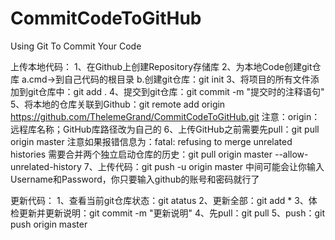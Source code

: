 # CommitCodeToGitHub
Using Git To Commit Your Code

上传本地代码：
1、在Github上创建Repository存储库
2、为本地Code创建git仓库
a.cmd->到自己代码的根目录
b.创建git仓库：git init
3、将项目的所有文件添加到git仓库中：git add .
4、提交到git仓库：git commit -m "提交时的注释语句"
5、将本地的仓库关联到Github：git remote add origin https://github.com/ThelemeGrand/CommitCodeToGitHub.git
注意：origin：远程库名称；GitHub库路径改为自己的
6、上传GitHub之前需要先pull：git pull origin master
注意如果报错信息为：fatal: refusing to merge unrelated histories
需要合并两个独立启动仓库的历史：git pull origin master --allow-unrelated-history
7、上传代码：git push -u origin master
中间可能会让你输入Username和Password，你只要输入github的账号和密码就行了

更新代码：
1、查看当前git仓库状态：git atatus
2、更新全部：git add *
3、体检更新并更新说明：git commit -m "更新说明"
4、先pull：git pull
5、push：git push origin master

